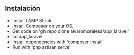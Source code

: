 <h2>Instalación</h2>
<ul>
    <li>Install LAMP Stack</li>
    <li>Install Composer on your OS.</li>
    <li>Get code on 'gh repo clone alvaromoralesa/app_laravel'</li>
    <li>cd app_laravel</li>
    <li>Install dependencies with 'composer install'</li>
    <li>Run with 'php artisan serve'</li>
</ul>
